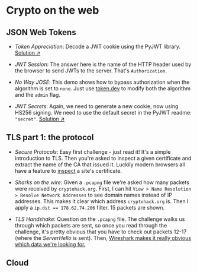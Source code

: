 # Crypto on the web

## JSON Web Tokens

- *Token Appreciation*: Decode a JWT cookie using the PyJWT library. [Solution ↗️](token-appreciation.py)

- *JWT Session*: The answer here is the name of the HTTP header used by the browser to send JWTs to the server. That's `Authorization`.

- *No Way JOSE*: This demo shows how to bypass authorization when the algorithm is set to `none`. Just use [token.dev](https://token.dev) to modify both the algorithm and the `admin` flag.

- *JWT Secrets*: Again, we need to generate a new cookie, now using HS256 signing. We need to use the default secret in the PyJWT readme: `"secret"`. [Solution ↗️](jwt-secrets.py)

## TLS part 1: the protocol

- *Secure Protocols*: Easy first challenge - just read it! It's a simple introduction to TLS. Then you're asked to inspect a given certificate and extract the name of the CA that issued it. Luckily modern browsers all have a feature to [inspect](https://imgur.com/a/Kjo9mvU) a site's certificate.

- *Sharks on the wire*: Given a `.pcapng` file we're asked how many packets were received by `cryptohack.org`. First, I can hit `View > Name Resolution > Resolve Network Addresses` to see domain names instead of IP addresses. This makes it clear which address `cryptohack.org` is. Then I apply a `ip.dst == 178.62.74.206` filter. 15 packets are shown.

- *TLS Handshake*: Question on the `.pcapng` file. The challenge walks us through which packets are sent, so once you read through the challenge, it's pretty obvious that you have to check out packets 12-17 (where the *ServerHello* is sent). Then, [Wireshark makes it really obvious which data we're looking for.](https://imgur.com/a/BcXHT5c)

## Cloud

